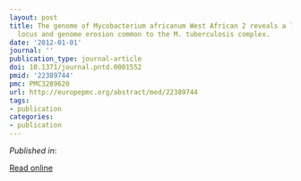 ```yaml
---
layout: post
title: The genome of Mycobacterium africanum West African 2 reveals a lineage-specific
  locus and genome erosion common to the M. tuberculosis complex.
date: '2012-01-01'
journal: ''
publication_type: journal-article
doi: 10.1371/journal.pntd.0001552
pmid: '22389744'
pmc: PMC3289620
url: http://europepmc.org/abstract/med/22389744
tags:
- publication
categories:
- publication
---
```


*Published in*: 

[Read online](http://europepmc.org/abstract/med/22389744)


